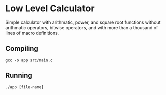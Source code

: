 # Low Level Calculator
Simple calculator with arithmatic, power, and square root functions without arithmatic operators, bitwise operators, and with more than a thousand of lines of macro definitions.

## Compiling
```
gcc -o app src/main.c
```

## Running
```
./app [file-name]
```
